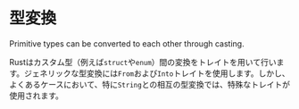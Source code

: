 # 型変換

Primitive types can be converted to each other through
casting.

Rustはカスタム型（例えば`struct`や`enum`）間の変換をトレイトを用いて行います。ジェネリックな型変換には`From`および`Into`トレイトを使用します。しかし、よくあるケースにおいて、特に`String`との相互の型変換では、特殊なトレイトが使用されます。

